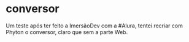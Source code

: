 # conversor

Um teste após ter feito a ImersãoDev com a #Alura, tentei recriar com Phyton o conversor, claro que sem a parte Web.
